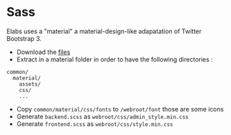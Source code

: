 # Sass

Elabs uses a "material" a material-design-like adapatation of Twitter Bootstrap 3.

 - Download the [files](https://github.com/Daemonite/material/archive/master.zip)
 - Extract in a material folder in order to have the following directories :
```
common/
  material/
    assets/
    css/
    ...
```
 - Copy `common/material/css/fonts` to `/webroot/font` those are some icons
 - Generate `backend.scss` as `webroot/css/admin_style.min.css`
 - Generate `frontend.scss` as `webroot/css/style.min.css`